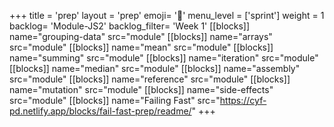 +++
title = 'prep'
layout = 'prep'
emoji= '📝'
menu_level = ['sprint']
weight = 1
backlog= 'Module-JS2'
backlog_filter= 'Week 1'
[[blocks]]
name="grouping-data"
src="module"
[[blocks]]
name="arrays"
src="module"
[[blocks]]
name="mean"
src="module"
[[blocks]]
name="summing"
src="module"
[[blocks]]
name="iteration"
src="module"
[[blocks]]
name="median"
src="module"
[[blocks]]
name="assembly"
src="module"
[[blocks]]
name="reference"
src="module"
[[blocks]]
name="mutation"
src="module"
[[blocks]]
name="side-effects"
src="module"
[[blocks]]
name="Failing Fast"
src="https://cyf-pd.netlify.app/blocks/fail-fast-prep/readme/"
+++
